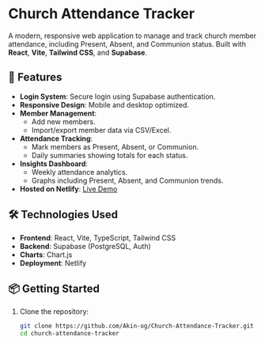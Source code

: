 # Church Attendance Tracker

A modern, responsive web application to manage and track church member attendance, including Present, Absent, and Communion status. Built with **React**, **Vite**, **Tailwind CSS**, and **Supabase**.

## 🌟 Features

- **Login System**: Secure login using Supabase authentication.
- **Responsive Design**: Mobile and desktop optimized.
- **Member Management**:
  - Add new members.
  - Import/export member data via CSV/Excel.
- **Attendance Tracking**:
  - Mark members as Present, Absent, or Communion.
  - Daily summaries showing totals for each status.
- **Insights Dashboard**:
  - Weekly attendance analytics.
  - Graphs including Present, Absent, and Communion trends.
- **Hosted on Netlify**: [Live Demo](https://tacnw.netlify.app)

## 🛠️ Technologies Used

- **Frontend**: React, Vite, TypeScript, Tailwind CSS
- **Backend**: Supabase (PostgreSQL, Auth)
- **Charts**: Chart.js
- **Deployment**: Netlify

## 📦 Getting Started

1. Clone the repository:
   ```bash
   git clone https://github.com/Akin-og/Church-Attendance-Tracker.git
   cd church-attendance-tracker
